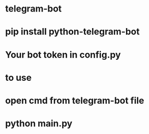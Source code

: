 # telegram-bot
# pip install python-telegram-bot
# Your bot token in config.py
# to use
# open cmd from telegram-bot file 
# python main.py
